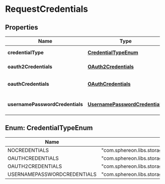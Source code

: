 
# RequestCredentials

## Properties
Name | Type | Description | Notes
------------ | ------------- | ------------- | -------------
**credentialType** | [**CredentialTypeEnum**](#CredentialTypeEnum) | The credentials class type to be used. |  [optional]
**oauth2Credentials** | [**OAuth2Credentials**](OAuth2Credentials.md) | The oauth2Credentials for this backend. |  [optional]
**oauthCredentials** | [**OAuthCredentials**](OAuthCredentials.md) | The usernamePasswordCredentials for this backend. |  [optional]
**usernamePasswordCredentials** | [**UsernamePasswordCredentials**](UsernamePasswordCredentials.md) | The usernamePasswordCredentials for this backend. |  [optional]


<a name="CredentialTypeEnum"></a>
## Enum: CredentialTypeEnum
Name | Value
---- | -----
NOCREDENTIALS | &quot;com.sphereon.libs.storage.client.api.model.credentials.NoCredentials&quot;
OAUTHCREDENTIALS | &quot;com.sphereon.libs.storage.client.api.model.credentials.OAuthCredentials&quot;
OAUTH2CREDENTIALS | &quot;com.sphereon.libs.storage.client.api.model.credentials.OAuth2Credentials&quot;
USERNAMEPASSWORDCREDENTIALS | &quot;com.sphereon.libs.storage.client.api.model.credentials.UsernamePasswordCredentials&quot;



